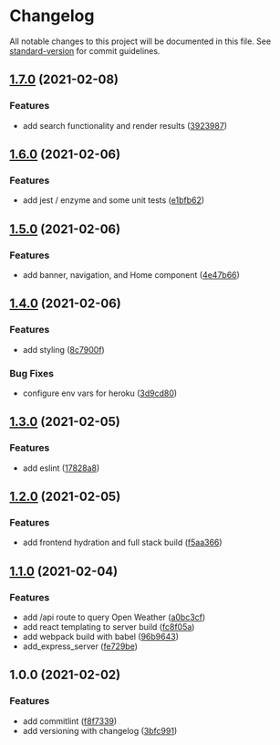 # Changelog

All notable changes to this project will be documented in this file. See [standard-version](https://github.com/conventional-changelog/standard-version) for commit guidelines.

## [1.7.0](https://github.com/wingedearth/forecast/compare/v1.6.0...v1.7.0) (2021-02-08)


### Features

* add search functionality and render results ([3923987](https://github.com/wingedearth/forecast/commit/392398754c6ebdc96d3882ac13c44bd10f230564))

## [1.6.0](https://github.com/wingedearth/forecast/compare/v1.5.0...v1.6.0) (2021-02-06)


### Features

* add jest / enzyme and some unit tests ([e1bfb62](https://github.com/wingedearth/forecast/commit/e1bfb629813f423c73719abbf70dbd30d27d89a2))

## [1.5.0](https://github.com/wingedearth/forecast/compare/v1.4.0...v1.5.0) (2021-02-06)


### Features

* add banner, navigation, and Home component ([4e47b66](https://github.com/wingedearth/forecast/commit/4e47b66c1340c034428ffd7cea9d448d52df0e06))

## [1.4.0](https://github.com/wingedearth/forecast/compare/v1.3.0...v1.4.0) (2021-02-06)


### Features

* add styling ([8c7900f](https://github.com/wingedearth/forecast/commit/8c7900fbfd88cb644aa6e512e80d81ff6b70571c))


### Bug Fixes

* configure env vars for heroku ([3d9cd80](https://github.com/wingedearth/forecast/commit/3d9cd80fc9b71e324af74403b22090e6e3d8c41f))

## [1.3.0](https://github.com/wingedearth/forecast/compare/v1.2.0...v1.3.0) (2021-02-05)


### Features

* add eslint ([17828a8](https://github.com/wingedearth/forecast/commit/17828a8695f14e62eda9dc54926c7ab1451a9902))

## [1.2.0](https://github.com/wingedearth/forecast/compare/v1.1.0...v1.2.0) (2021-02-05)


### Features

* add frontend hydration and full stack build ([f5aa366](https://github.com/wingedearth/forecast/commit/f5aa366c6b7247b55f188f9ff086083bdf54f80c))

## [1.1.0](https://github.com/wingedearth/forecast/compare/v1.0.0...v1.1.0) (2021-02-04)


### Features

* add /api route to query Open Weather ([a0bc3cf](https://github.com/wingedearth/forecast/commit/a0bc3cf191b93583583117351a92fd21222b2d90))
* add react templating to server build ([fc8f05a](https://github.com/wingedearth/forecast/commit/fc8f05a5b545b3aa9cca0876393d63d68c5ba285))
* add webpack build with babel ([96b9643](https://github.com/wingedearth/forecast/commit/96b96434aa23ab9f5e9383a5ae286797044f2b1a))
* add_express_server ([fe729be](https://github.com/wingedearth/forecast/commit/fe729bef2f8dd628ae1690ec6c565c6b65ba8b51))

## 1.0.0 (2021-02-02)


### Features

* add commitlint ([f8f7339](https://github.com/wingedearth/forecast/commit/f8f7339c9359d999b8a339c78f00a1dea7b1086f))
* add versioning with changelog ([3bfc991](https://github.com/wingedearth/forecast/commit/3bfc991f91663418dc6f0ad8d730d0a35e526982))
